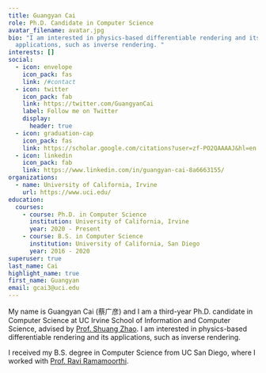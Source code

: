 ```yaml
---
title: Guangyan Cai
role: Ph.D. Candidate in Computer Science
avatar_filename: avatar.jpg
bio: "I am interested in physics-based differentiable rendering and its
  applications, such as inverse rendering. "
interests: []
social:
  - icon: envelope
    icon_pack: fas
    link: /#contact
  - icon: twitter
    icon_pack: fab
    link: https://twitter.com/GuangyanCai
    label: Follow me on Twitter
    display:
      header: true
  - icon: graduation-cap
    icon_pack: fas
    link: https://scholar.google.com/citations?user=zf-PO2QAAAAJ&hl=en
  - icon: linkedin
    icon_pack: fab
    link: https://www.linkedin.com/in/guangyan-cai-8a6663155/
organizations:
  - name: University of California, Irvine
    url: https://www.uci.edu/
education:
  courses:
    - course: Ph.D. in Computer Science
      institution: University of California, Irvine
      year: 2020 - Present
    - course: B.S. in Computer Science
      institution: University of California, San Diego
      year: 2016 - 2020
superuser: true
last_name: Cai
highlight_name: true
first_name: Guangyan
email: gcai3@uci.edu
---
```

My name is Guangyan Cai (蔡广彦) and I am a third-year Ph.D. candidate in Computer Science at UC Irvine School of Information and Computer Science, advised by [Prof. Shuang Zhao](https://shuangz.com/). I am interested in physics-based differentiable rendering and its applications, such as inverse rendering. 

I received my B.S. degree in Computer Science from UC San Diego, where I worked with [Prof. Ravi Ramamoorthi](https://cseweb.ucsd.edu//~ravir/).
